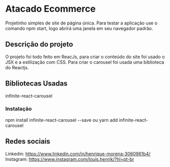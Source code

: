 # Atacado Ecommerce
Projetinho simples de site de página única.
Para testar a aplicação use o comando npm start, logo abrirá uma janela em seu navegador padrão.

## Descrição do projeto
O projeto foi todo feito em ReacJs, para criar o conteúdo do site foi usado o JSX e a estilização com CSS. Para criar o carousel foi usada uma biblioteca do Reactjs.

## Bibliotecas Usadas
infinite-react-carousel

### Instalação
npm install infinite-react-carousel --save
  ou
yarn add infinite-react-carousel

## Redes sociais
Linkedin: https://www.linkedin.com/in/henrique-moreira-3060961b4/
<br>
Instagram: https://www.instagram.com/louis.henrik/?hl=pt-br
